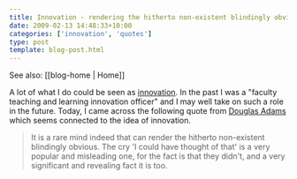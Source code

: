 ```yaml
---
title: Innovation - rendering the hitherto non-existent blindingly obvious
date: 2009-02-13 14:48:33+10:00
categories: ['innovation', 'quotes']
type: post
template: blog-post.html
---
```


See also: [[blog-home | Home]]

A lot of what I do could be seen as [innovation](http://en.wikipedia.org/wiki/Innovation). In the past I was a "faculty teaching and learning innovation officer" and I may well take on such a role in the future. Today, I came across the following quote from [Douglas Adams](http://en.wikipedia.org/wiki/Douglas_adams) which seems connected to the idea of innovation.

> It is a rare mind indeed that can render the hitherto non-existent blindingly obvious. The cry 'I could have thought of that' is a very popular and misleading one, for the fact is that they didn't, and a very significant and revealing fact it is too.